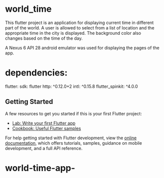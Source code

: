 # world_time

This flutter project is an application for displaying current time in different part of the world. 
A user is allowed to select from a list of location and the appropriate time in the city is displayed.
The background color also changes based on the time of the day.

A Nexus 6 API 28 android emulator was used for displaying the pages of the app.

# dependencies:

flutter:
sdk: flutter
http: ^0.12.0+2
intl: ^0.15.8
flutter_spinkit: ^4.0.0

## Getting Started

A few resources to get you started if this is your first Flutter project:

- [Lab: Write your first Flutter app](https://docs.flutter.dev/get-started/codelab)
- [Cookbook: Useful Flutter samples](https://docs.flutter.dev/cookbook)

For help getting started with Flutter development, view the
[online documentation](https://docs.flutter.dev/), which offers tutorials,
samples, guidance on mobile development, and a full API reference.
# world-time-app-
